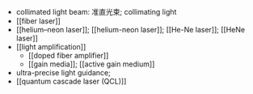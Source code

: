 - collimated light beam: 准直光束; collimating light
- [[fiber laser]]
- [[helium–neon laser]]; [[helium-neon laser]]; [[He-Ne laser]]; [[HeNe laser]]
- [[light amplification]]
    - [[doped fiber amplifier]]
    - [[gain media]]; [[active gain medium]]
- ultra-precise light guidance;
- [[quantum cascade laser (QCL)]]
